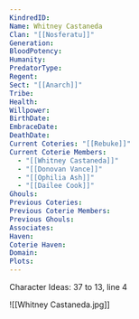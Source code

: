 ```yaml
---
KindredID: 
Name: Whitney Castaneda
Clan: "[[Nosferatu]]"
Generation: 
BloodPotency: 
Humanity: 
PredatorType: 
Regent: 
Sect: "[[Anarch]]"
Tribe: 
Health: 
Willpower: 
BirthDate: 
EmbraceDate: 
DeathDate: 
Current Coteries: "[[Rebuke]]"
Current Coterie Members:
  - "[[Whitney Castaneda]]"
  - "[[Donovan Vance]]"
  - "[[Ophilia Ash]]"
  - "[[Dailee Cook]]"
Ghouls: 
Previous Coteries: 
Previous Coterie Members: 
Previous Ghouls: 
Associates: 
Haven: 
Coterie Haven: 
Domain: 
Plots:
---
```


Character Ideas: 
37 to 13, line 4

![[Whitney Castaneda.jpg]]
